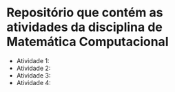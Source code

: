 # Repositório que contém as atividades da disciplina de Matemática Computacional
- Atividade 1:
- Atividade 2:
- Atividade 3:
- Atividade 4:

